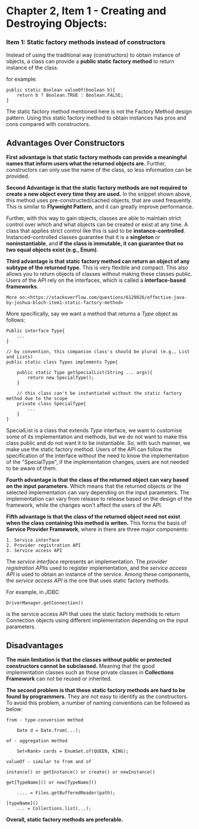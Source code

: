 # Chapter 2, Item 1 - Creating and Destroying Objects:

<h3>Item 1: Static factory methods instead of constructors</h3>

Instead of using the traditional way (constructors) to obtain instance of objects, a class can provide a <strong>public static factory method</strong> to return instance of the class.

for example:

    public static Boolean valueOf(boolean b){
        return b ? Boolean.TRUE : Boolean.FALSE;
    }

The static factory method mentioned here is not the Factory Method design pattern. Using this static factory method to obtain instances has pros and cons compared with constructors.

<h2>Advantages Over Constructors</h2>

<b>First advantage is that static factory methods can provide a meaningful names that inform users what the returned objects are.</b> Further, constructors can only use the name of the class, so less information can be provided.

<b>Second Advantage is that the static factory methods are not required to create a new object every time they are used.</b> In the snippet shown above, this method uses pre-constructed/cached objects, that are used frequently. This is similar to <b>Flyweight Pattern</b>, and it can greatly improve performance.

Further, with this way to gain objects, classes are able to maintain strict control over which and what objects can be created or exist at any time. A class that applies strict control like this is said to be <b>instance-controlled</b>. Instanced-controlled classes guarantee that it is a <b>singleton</b> or <b>noninstantiable</b>, and <b>if the class is immutable, it can guarantee that no two equal objects exist (e.g., Enum)</b>.

<b>Third advantage is that static factory method can return an object of any subtype of the returned type.</b> This is very flexible and compact. This also allows you to return objects of classes without making these classes public. Users of the API rely on the interfaces, which is called a <b>interface-based frameworks</b>.

    More on:<https://stackoverflow.com/questions/6129026/effective-java-by-joshua-bloch-item1-static-factory-method>

More specifically, say we want a method that returns a <i>Type</i> object as follows:

    Public interface Type{
        ...
    }

    // by convention, this companion class's should be plural (e.g., List and Lists)
    public static class Types implements Type{

        public static Type getSpecialList(String ... args){
            return new SpecialType();
        }

        // this class can't be instantiated without the static factory method due to the scope
        private class SpecialType{
            ...
        }
    }

SpecialList is a class that extends <i>Type</i> interface, we want to customise some of its implementation and methods, but we do not want to make this class public and do not want it to be instantiable. So, with such manner, we make use the static factory method. Users of the API can follow the specification of the interface without the need to know the implementation of the "SpecialType", if the implementation changes, users are not needed to be aware of them.

<b>Fourth advantage is that the class of the returned object can vary based on the input parameters.</b> Which means that the returned objects or the selected implementation can vary depending on the input parameters. The implementation can vary from release to release based on the design of the framework, while the changes won't affect the users of the API.

<b>Fifth advantage is that the class of the returned object need not exist when the class containing this method is writen.</b> This forms the basis of <b>Service Provider Framework</b>, where in there are three major components:

    1. Service interface
    2. Provider registration API
    3. Service access API

The <i>service interface</i> represents an implementation. The <i>provider registration API</i>is used to register implementation, and the <i>service access API</i> is used to obtain an instance of the service. Among these components, the <i>service access API</i> is the one that uses static factory methods.

For example, in JDBC

    DriverManager.getConnection()

is the service access API that uses the static factory methods to return Connection objects using different implementation depending on the input parameters.

<h2>Disadvantages</h2>

<b>The main limitation is that the classes without public or protected constructors cannot be subclassed.</b> Meaning that the good implementation classes such as those private classes in <b>Collections Framework</b> can not be reused or inherited.

<b>The second problem is that these static factory methods are hard to be found by programmers.</b> They are not easy to identify as the constructors. To avoid this problem, a number of naming conventions can be followed as below:

    from - type-conversion method

        Date d = Date.from(...);

    of - aggregation method

        Set<Rank> cards = EnumSet.of(QUEEN, KING);

    valueOf - similar to from and of

    instance() or getInstance() or create() or newInstance()

    get[TypeName]() or new[TypeName]()

        .... = Files.getBufferedReader(path);

    [typeName]()
        ... = Collections.list(...);

<b>Overall, static factory methods are preferable.</b>
